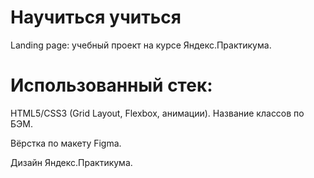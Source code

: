 # Научиться учиться

Landing page: учебный проект на курсе Яндекс.Практикума.

# Использованный стек: 
HTML5/CSS3 (Grid Layout, Flexbox, анимации). Название классов по БЭМ.

Вёрстка по макету Figma.

Дизайн Яндекс.Практикума.

